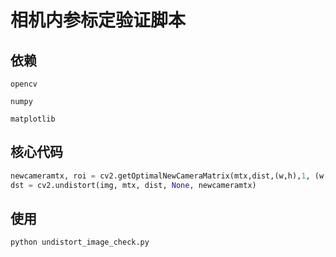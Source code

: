 # 相机内参标定验证脚本

## 依赖
`opencv`

`numpy`

`matplotlib`

## 核心代码
```python
newcameramtx, roi = cv2.getOptimalNewCameraMatrix(mtx,dist,(w,h),1, (w,h))
dst = cv2.undistort(img, mtx, dist, None, newcameramtx)
```

## 使用
```python
python undistort_image_check.py
```
